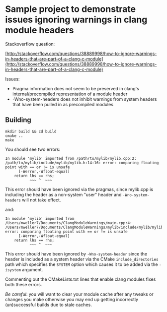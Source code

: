 # Sample project to demonstrate issues ignoring warnings in clang module headers

Stackoverflow question:

[http://stackoverflow.com/questions/38889998/how-to-ignore-warnings-in-headers-that-are-part-of-a-clang-c-module](http://stackoverflow.com/questions/38889998/how-to-ignore-warnings-in-headers-that-are-part-of-a-clang-c-module)

Issues:

* Pragma information does not seem to be preserved in clang's internal/precompiled representation of a module header
* -Wno-system-headers does not inhibit warnings from system headers that have been pulled in as precompiled modules

## Building

    mkdir build && cd build
    cmake ..
    make

You should see two errors:

```
In module 'mylib' imported from /path/to/mylib/mylib.cpp:2:
/path/to/mylib/include/mylib/mylib.h:14:16: error: comparing floating point with == or != is unsafe
      [-Werror,-Wfloat-equal]
    return lhs == rhs;
           ~~~ ^  ~~~
```

This error should have been ignored via the pragmas, since mylib.cpp is including the header as a non-system "user" header and `-Wno-system-headers` will not take effect.

and:

```
In module 'mylib' imported from /Users/mweller7/Documents/ClangModuleWarnings/main.cpp:4:
/Users/mweller7/Documents/ClangModuleWarnings/mylib/include/mylib/mylib.h:14:16: error: comparing floating point with == or != is unsafe
      [-Werror,-Wfloat-equal]
    return lhs == rhs;
           ~~~ ^  ~~~

```

This error should have been ignored by `-Wno-system-header` since the header is included as a system header via the CMake `include_directories` path which specifies the `SYSTEM` option which causes it to be added via the `-isystem` argument.

Commenting out the CMakeLists.txt lines that enable clang modules fixes both these errors.

*Be careful*: you will want to clear your module cache after any tweaks or changes you make otherwise you may end up getting incorrectly (un)successful builds due to stale caches.
